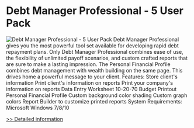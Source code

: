 # Debt Manager Professional - 5 User Pack
![Debt Manager Professional - 5 User Pack](https://mycommerce.akamaized.net/api/pimages/P193643/BIG/193643.JPG)
Debt Manager Professional gives you the most powerful tool set available for developing rapid debt repayment plans. Only Debt Manager Professional combines ease of use, the flexibility of unlimited payoff scenarios, and custom crafted reports that are sure to make a lasting impression.
  The Personal Financial Profile combines debt management with wealth building on the same page. This drives home a powerful message to your client.
  Features:
Store client's information
Print client's information on reports
Print your company's information on reports
Data Entry Worksheet
10-20-70 Budget Printout
Personal Financial Profile
Custom background color shading
Custom graph colors
Report Builder to customize printed reports
  System Requirements: Microsoft Windows 7/8/10
 
[>> Detailed information](https://secure.shareit.com/shareit/product.html?productid=193643&affiliateid=200057808)